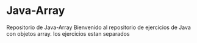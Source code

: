 # Java-Array
Repositorio de Java-Array
Bienvenido al repositorio de ejercicios de Java con objetos array.
los ejercicios estan separados 
